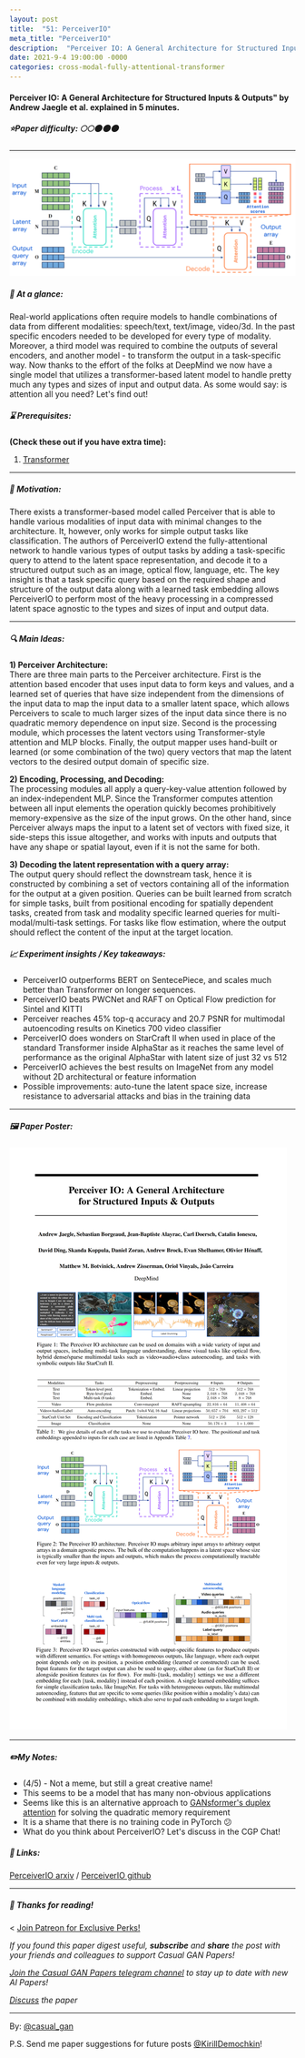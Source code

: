 ```yaml
---
layout: post
title:  "51: PerceiverIO"
meta_title: "PerceiverIO"
description:  "Perceiver IO: A General Architecture for Structured Inputs & Outputs" by Andrew Jaegle et al. explained in 5 minutes."
date: 2021-9-4 19:00:00 -0000
categories: cross-modal-fully-attentional-transformer
---
```


#### Perceiver IO: A General Architecture for Structured Inputs & Outputs" by Andrew Jaegle et al. explained in 5 minutes.

##### ⭐️Paper difficulty: 🌕🌕🌑🌑🌑

***

![PerceiverIO Samples](/assets/images/perceiverio_teaser.png "PerceiverIO teaser")

##### 🎯 At a glance:

Real-world applications often require models to handle combinations of data from different modalities: speech/text, text/image, video/3d. In the past specific encoders needed to be developed for every type of modality. Moreover, a third model was required to combine the outputs of several encoders, and another model - to transform the output in a task-specific way. Now thanks to the effort of the folks at DeepMind we now have a single model that utilizes a transformer-based latent model to handle pretty much any types and sizes of input and output data. As some would say: is attention all you need?
Let's find out!

##### ⌛️ Prerequisites:

**(Check these out if you have extra time):**  
1) [Transformer](https://arxiv.org/abs/1706.03762)

***

##### 🚀 Motivation:

There exists a transformer-based model called Perceiver that is able to handle various modalities of input data with minimal changes to the architecture. It, however, only works for simple output tasks like classification. The authors of PerceiverIO extend the fully-attentional network to handle various types of output tasks by adding a task-specific query to attend to the latent space representation, and decode it to a structured output such as an image, optical flow, language, etc. The key insight is that a task specific query based on the required shape and structure of the output data along with a learned task embedding allows PerceiverIO to perform most of the heavy processing in a compressed latent space agnostic to the types and sizes of input and output data.

***

##### 🔍 Main Ideas:

**1) Perceiver Architecture:**  
There are three main parts to the Perceiver architecture. First is the attention based encoder that uses input data to form keys and values, and a learned set of queries that have size independent from the dimensions of the input data to map the input data to a smaller latent space, which allows Perceivers to scale to much larger sizes of the input data since there is no quadratic memory dependence on input size. Second is the processing module, which processes the latent vectors using Transformer-style attention and MLP blocks. Finally, the output mapper uses hand-built or learned (or some combination of the two) query vectors that map the latent vectors to the desired output domain of specific size.

**2) Encoding, Processing, and Decoding:**  
The processing modules all apply a query-key-value attention followed by an index-independent MLP. Since the Transformer computes attention between all input elements the operation quickly becomes prohibitively memory-expensive as the size of the input grows. On the other hand, since Perceiver always maps the input to a latent set of vectors with fixed size, it side-steps this issue altogether, and works with inputs and outputs that have any shape or spatial layout, even if it is not the same for both.

**3) Decoding the latent representation with a query array:**  
The output query should reflect the downstream task, hence it is constructed by combining a set of vectors containing all of the information for the output at a given position. Queries can be built learned from scratch for simple tasks, built from positional encoding for spatially dependent tasks, created from task and modality specific learned queries for multi-modal/multi-task settings. For tasks like flow estimation, where the output should reflect the content of the input at the target location.
  
##### 📈 Experiment insights / Key takeaways:

- PerceiverIO outperforms BERT on SentecePiece, and scales much better than Transformer on longer sequences.
- PerceiverIO beats PWCNet and RAFT on Optical Flow prediction for Sintel and KITTI
- Perceiver reaches 45% top-q accuracy and 20.7 PSNR for multimodal autoencoding results on Kinetics 700 video classifier
- PerceiverIO does wonders on StarCraft II when used in place of the standard Transformer inside AlphaStar as it reaches the same level of performance as the original AlphaStar with latent size of just 32 vs 512
- PerceiverIO achieves the best results on ImageNet from any model without 2D architectural or feature information
- Possible improvements: auto-tune the latent space size, increase resistance to adversarial attacks and bias in the training data

***

##### 🖼️ Paper Poster:

![PerceiverIO paper poster](/assets/images/perceiverio.png "PerceiverIO Paper Poster")

***

##### ✏️My Notes:

- (4/5) - Not a meme, but still a great creative name!
- This seems to be a model that has many non-obvious applications
- Seems like this is an alternative approach to [GANsformer's duplex attention](https://t.me/casual_gan/14) for solving the quadratic memory requirement
- It is a shame that there is no training code in PyTorch 😕
- What do you think about PerceiverIO? Let's discuss in the CGP Chat!

##### 🔗 Links:
[PerceiverIO arxiv](https://arxiv.org/pdf/2107.14795.pdf) / [PerceiverIO github](https://github.com/deepmind/deepmind-research/tree/master/perceiver)

***

##### 👋 Thanks for reading!
<
<a href="https://www.patreon.com/bePatron?u=53448948" data-patreon-widget-type="become-patron-button">Join Patreon for Exclusive Perks!</a><script async src="https://c6.patreon.com/becomePatronButton.bundle.js"></script>

*If you found this paper digest useful, **subscribe** and **share** the post with your friends and colleagues to support Casual GAN Papers!*

*[Join the Casual GAN Papers telegram channel](https://t.me/joinchat/KeutnzlvetRkZGZi) to stay up to date with new AI Papers!*

*[Discuss](https://t.me/casual_gans_chat) the paper*

***

By: [@casual_gan](https://t.me/joinchat/KeutnzlvetRkZGZi)

P.S. Send me paper suggestions for future posts
[@KirillDemochkin](mailto:kdemochkin@gmail.com)!
